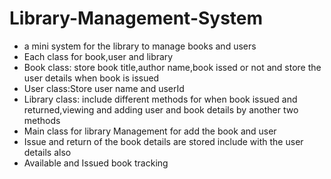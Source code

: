 # Library-Management-System
* a mini system for the library to manage books and users 
* Each class for book,user and library
* Book class: store book title,author name,book issed or not and store the user details when book is issued
* User class:Store user name and userId
* Library class: include different methods for when book issued and returned,viewing and adding user and book details by another two methods
* Main class for library Management for add the book and user 
* Issue and return of the book details are stored include with the user details also
* Available and Issued book tracking 

